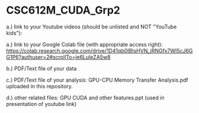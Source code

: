 # CSC612M_CUDA_Grp2

a.) link to your Youtube videos (should be unlisted and NOT "YouTube kids"): <insert link>

a.) link to your Google Colab file (with appropriate access right): https://colab.research.google.com/drive/1D41qb0IBIsHVN_iRNGfx7Wl5cJ6GG1P6?authuser=2#scrollTo=je6LuleZA5w8

b.) PDF/Text file of your data

c.) PDF/Text file of your analysis: GPU-CPU Memory Transfer Analysis.pdf uploaded in this repository.

d.) other related files: GPU CUDA and other features.ppt (used in presentation of youtube link)
